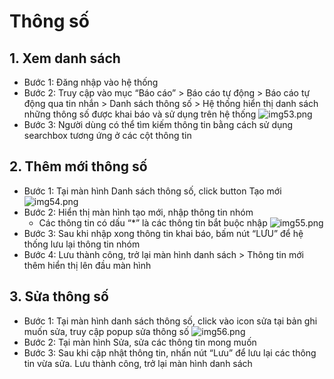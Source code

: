 # Thông số

## 1. Xem danh sách

- Bước 1: Đăng nhập vào hệ thống
- Bước 2: Truy cập vào mục “Báo cáo” > Báo cáo tự động > Báo cáo tự động qua tin nhắn > Danh sách thông số > Hệ thống hiển thị danh sách những thông số được khai báo và sử dụng trên hệ thống
  ![img53.png](/img/report/img53.png)
- Bước 3: Người dùng có thể tìm kiếm thông tin bằng cách sử dụng searchbox tương ứng ở các cột thông tin

## 2. Thêm mới thông số

- Bước 1: Tại màn hình Danh sách thông số, click button Tạo mới
  ![img54.png](/img/report/img54.png)
- Bước 2: Hiển thị màn hình tạo mới, nhập thông tin nhóm
  - Các thông tin có dấu “\*” là các thông tin bắt buộc nhập
    ![img55.png](/img/report/img55.png)
- Bước 3: Sau khi nhập xong thông tin khai báo, bấm nút “LƯU” để hệ thống lưu lại thông tin nhóm
- Bước 4: Lưu thành công, trở lại màn hình danh sách > Thông tin mới thêm hiển thị lên đầu màn hình

## 3. Sửa thông số

- Bước 1: Tại màn hình danh sách thông số, click vào icon sửa tại bản ghi muốn sửa, truy cập popup sửa thông số
  ![img56.png](/img/report/img56.png)
- Bước 2: Tại màn hình Sửa, sửa các thông tin mong muốn
- Bước 3: Sau khi cập nhật thông tin, nhấn nút “Lưu” để lưu lại các thông tin vừa sửa. Lưu thành công, trở lại màn hình danh sách

